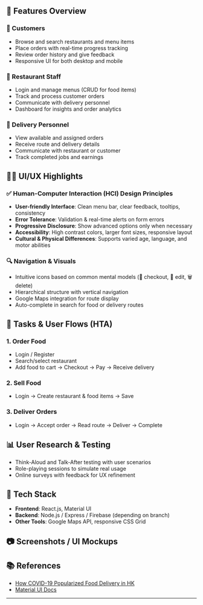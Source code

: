 ## 🧭 Features Overview

### 👤 Customers
- Browse and search restaurants and menu items
- Place orders with real-time progress tracking
- Review order history and give feedback
- Responsive UI for both desktop and mobile

### 🏪 Restaurant Staff
- Login and manage menus (CRUD for food items)
- Track and process customer orders
- Communicate with delivery personnel
- Dashboard for insights and order analytics

### 🛵 Delivery Personnel
- View available and assigned orders
- Receive route and delivery details
- Communicate with restaurant or customer
- Track completed jobs and earnings

## 🧑‍💻 UI/UX Highlights

### ✅ Human-Computer Interaction (HCI) Design Principles
- **User-friendly Interface**: Clean menu bar, clear feedback, tooltips, consistency
- **Error Tolerance**: Validation & real-time alerts on form errors
- **Progressive Disclosure**: Show advanced options only when necessary
- **Accessibility**: High contrast colors, larger font sizes, responsive layout
- **Cultural & Physical Differences**: Supports varied age, language, and motor abilities

### 🔍 Navigation & Visuals
- Intuitive icons based on common mental models (🛒 checkout, 📝 edit, 🗑️ delete)
- Hierarchical structure with vertical navigation
- Google Maps integration for route display
- Auto-complete in search for food or delivery routes

## 📌 Tasks & User Flows (HTA)

### 1. Order Food
- Login / Register
- Search/select restaurant
- Add food to cart → Checkout → Pay → Receive delivery

### 2. Sell Food
- Login → Create restaurant & food items → Save

### 3. Deliver Orders
- Login → Accept order → Read route → Deliver → Complete

## 📊 User Research & Testing
- Think-Aloud and Talk-After testing with user scenarios
- Role-playing sessions to simulate real usage
- Online surveys with feedback for UX refinement

## 🧱 Tech Stack
- **Frontend**: React.js, Material UI
- **Backend**: Node.js / Express / Firebase (depending on branch)
- **Other Tools**: Google Maps API, responsive CSS Grid

## 📷 Screenshots / UI Mockups
> 
## 📚 References
- [How COVID-19 Popularized Food Delivery in HK](https://www.eats365pos.com/hk/en/blog/post/how-covid-19-popularized-food-delivery-in-hong-kong-263)
- [Material UI Docs](https://mui.com/)

---

